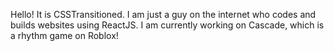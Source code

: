 Hello! It is CSSTransitioned. I am just a guy on the internet who codes and builds websites using ReactJS.
I am currently working on Cascade, which is a rhythm game on Roblox!

<!---
CSSTransitioned/CSSTransitioned is a ✨ special ✨ repository because its `README.md` (this file) appears on your GitHub profile.
You can click the Preview link to take a look at your changes.
--->
